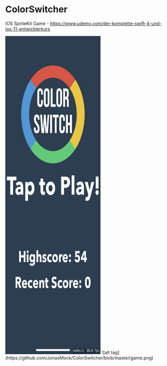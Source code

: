 # ColorSwitcher
IOS SpriteKit Game - https://www.udemy.com/der-komplette-swift-4-und-ios-11-entwicklerkurs

<img src="https://github.com/JonasMock/ColorSwitcher/blob/master/menu.png" height="1000" width="300">
![alt tag](https://github.com/JonasMock/ColorSwitcher/blob/master/game.png)
